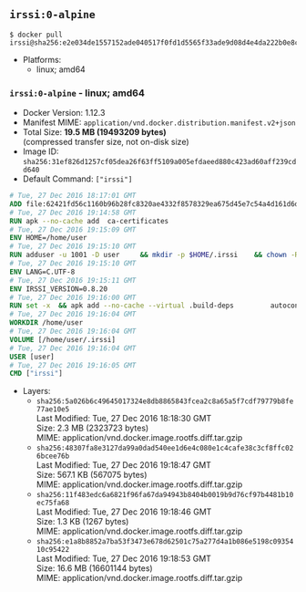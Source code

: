 ## `irssi:0-alpine`

```console
$ docker pull irssi@sha256:e2e034de1557152ade040517f0fd1d5565f33ade9d08d4e4da222b0e8cbefd3b
```

-	Platforms:
	-	linux; amd64

### `irssi:0-alpine` - linux; amd64

-	Docker Version: 1.12.3
-	Manifest MIME: `application/vnd.docker.distribution.manifest.v2+json`
-	Total Size: **19.5 MB (19493209 bytes)**  
	(compressed transfer size, not on-disk size)
-	Image ID: `sha256:31ef826d1257cf05dea26f63ff5109a005efdaeed880c423ad60aff239cdd640`
-	Default Command: `["irssi"]`

```dockerfile
# Tue, 27 Dec 2016 18:17:01 GMT
ADD file:62421fd56c1160b96b28fc8320ae4332f8578329ea675d45e7c54a4d161d6d89 in / 
# Tue, 27 Dec 2016 19:14:58 GMT
RUN apk --no-cache add 	ca-certificates
# Tue, 27 Dec 2016 19:15:09 GMT
ENV HOME=/home/user
# Tue, 27 Dec 2016 19:15:10 GMT
RUN adduser -u 1001 -D user 	&& mkdir -p $HOME/.irssi 	&& chown -R user:user $HOME
# Tue, 27 Dec 2016 19:15:10 GMT
ENV LANG=C.UTF-8
# Tue, 27 Dec 2016 19:15:11 GMT
ENV IRSSI_VERSION=0.8.20
# Tue, 27 Dec 2016 19:16:00 GMT
RUN set -x 	&& apk add --no-cache --virtual .build-deps 		autoconf 		automake 		gcc 		glib-dev 		gnupg 		libc-dev 		libtool 		lynx 		make 		ncurses-dev 		openssl-dev 		perl-dev 		pkgconf 	&& wget "https://github.com/irssi/irssi/releases/download/${IRSSI_VERSION}/irssi-${IRSSI_VERSION}.tar.xz" -O /tmp/irssi.tar.xz 	&& wget "https://github.com/irssi/irssi/releases/download/${IRSSI_VERSION}/irssi-${IRSSI_VERSION}.tar.xz.asc" -O /tmp/irssi.tar.xz.asc 	&& export GNUPGHOME="$(mktemp -d)" 	&& gpg --keyserver ha.pool.sks-keyservers.net --recv-keys 7EE65E3082A5FB06AC7C368D00CCB587DDBEF0E1 	&& gpg --batch --verify /tmp/irssi.tar.xz.asc /tmp/irssi.tar.xz 	&& rm -r "$GNUPGHOME" /tmp/irssi.tar.xz.asc 	&& mkdir -p /usr/src 	&& tar -xJf /tmp/irssi.tar.xz -C /usr/src 	&& rm /tmp/irssi.tar.xz 	&& cd /usr/src/irssi-$IRSSI_VERSION 	&& ./configure 		--enable-true-color 		--with-bot 		--with-proxy 		--with-socks 	&& make -j$(getconf _NPROCESSORS_ONLN) 	&& make install 	&& rm -rf /usr/src/irssi-$IRSSI_VERSION 	&& runDeps="$( 		scanelf --needed --nobanner --recursive /usr/local 			| awk '{ gsub(/,/, "\nso:", $2); print "so:" $2 }' 			| sort -u 			| xargs -r apk info --installed 			| sort -u 	)" 	&& apk add --no-cache --virtual .irssi-rundeps $runDeps perl-libwww 	&& apk del .build-deps
# Tue, 27 Dec 2016 19:16:04 GMT
WORKDIR /home/user
# Tue, 27 Dec 2016 19:16:04 GMT
VOLUME [/home/user/.irssi]
# Tue, 27 Dec 2016 19:16:04 GMT
USER [user]
# Tue, 27 Dec 2016 19:16:05 GMT
CMD ["irssi"]
```

-	Layers:
	-	`sha256:5a026b6c49645017324e8db8865843fcea2c8a65a5f7cdf79779b8fe77ae10e5`  
		Last Modified: Tue, 27 Dec 2016 18:18:30 GMT  
		Size: 2.3 MB (2323723 bytes)  
		MIME: application/vnd.docker.image.rootfs.diff.tar.gzip
	-	`sha256:48307fa8e3127da99a0dad540ee1d6e4c080e1c4cafe38c3cf8ffc026bcee76b`  
		Last Modified: Tue, 27 Dec 2016 19:18:47 GMT  
		Size: 567.1 KB (567075 bytes)  
		MIME: application/vnd.docker.image.rootfs.diff.tar.gzip
	-	`sha256:11f483edc6a6821f96fa67da94943b8404b0019b9d76cf97b4481b10ec75fa68`  
		Last Modified: Tue, 27 Dec 2016 19:18:46 GMT  
		Size: 1.3 KB (1267 bytes)  
		MIME: application/vnd.docker.image.rootfs.diff.tar.gzip
	-	`sha256:e1a8b8852a7ba53f3473e678d62501c75a277d4a1b086e5198c0935410c95422`  
		Last Modified: Tue, 27 Dec 2016 19:18:53 GMT  
		Size: 16.6 MB (16601144 bytes)  
		MIME: application/vnd.docker.image.rootfs.diff.tar.gzip
